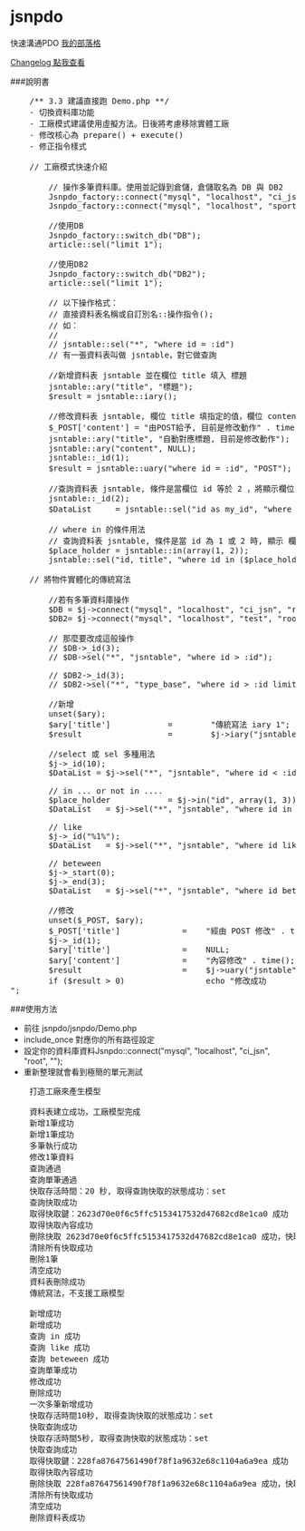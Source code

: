 jsnpdo
======

快速溝通PDO
<a href="http://jsnwork.kiiuo.com/archives/1657/php-jsnpdo-%E5%BF%AB%E9%80%9F%E7%94%A8pdo%E8%88%87mysql%E6%BA%9D%E9%80%9A">
    我的部落格
</a>

<!-- <p>
    Jsnpdo 影片：<a target="_blank" href="http://www.youtube.com/playlist?list=PLffFiEWYrQrRgujdCXB-NsVMXdDo_YYUk">youtube 範例教學</a>
</p> -->

<a href="https://github.com/fdjkgh580/jsnpdo/blob/master/jsnpdo/jsnpdo.php">
    Changelog 點我查看
</a>



###說明書

<pre>
    /** 3.3 建議直接跑 Demo.php **/
    - 切換資料庫功能
    - 工廠模式建議使用虛擬方法。日後將考慮移除實體工廠
    - 修改核心為 prepare() + execute()
    - 修正指令樣式
    
    // 工廠模式快速介紹

        // 操作多筆資料庫。使用並記錄到倉儲，倉儲取名為 DB 與 DB2
        Jsnpdo_factory::connect("mysql", "localhost", "ci_jsn", "root", "")->db_house("DB");
        Jsnpdo_factory::connect("mysql", "localhost", "sport", "root", "")->db_house("DB2");
        
        //使用DB
        Jsnpdo_factory::switch_db("DB");
        article::sel("limit 1");

        //使用DB2
        Jsnpdo_factory::switch_db("DB2");
        article::sel("limit 1");

        // 以下操作格式：
        // 直接資料表名稱或自訂別名::操作指令();
        // 如：
        // 
        // jsntable::sel("*", "where id = :id")
        // 有一張資料表叫做 jsntable，對它做查詢

        //新增資料表 jsntable 並在欄位 title 填入 標題
        jsntable::ary("title", "標題");
        $result = jsntable::iary(); 

        //修改資料表 jsntable, 欄位 title 填指定的值，欄位 content 經由 POST 接收對應的值
        $_POST['content'] = "由POST給予, 目前是修改動作" . time();
        jsntable::ary("title", "自動對應標題, 目前是修改動作");
        jsntable::ary("content", NULL);
        jsntable::_id(1);
        $result = jsntable::uary("where id = :id", "POST"); //指定POST將自動尋找對應的 $_POST key
        
        //查詢資料表 jsntable, 條件是當欄位 id 等於 2 ，將顯示欄位 id 並自訂別名為 my_id
        jsntable::_id(2);
        $DataList     = jsntable::sel("id as my_id", "where id = :id"); //顯示欄位 + 條件 + 選用debug

        // where in 的條件用法
        // 查詢資料表 jsntable, 條件是當 id 為 1 或 2 時, 顯示 欄位 id 與 title
        $place_holder = jsntable::in(array(1, 2));
        jsntable::sel("id, title", "where id in ($place_holder)");
        
    // 將物件實體化的傳統寫法
        
        //若有多筆資料庫操作
        $DB = $j->connect("mysql", "localhost", "ci_jsn", "root", "");
        $DB2= $j->connect("mysql", "localhost", "test", "root", "");

        // 那麼要改成這般操作
        // $DB->_id(3);
        // $DB->sel("*", "jsntable", "where id > :id");

        // $DB2->_id(3);
        // $DB2->sel("*", "type_base", "where id > :id limit 1000");

        //新增
        unset($ary);
        $ary['title']            =        "傳統寫法 iary 1";
        $result                  =        $j->iary("jsntable", $ary);

        //select 或 sel 多種用法 
        $j->_id(10);
        $DataList = $j->sel("*", "jsntable", "where id < :id ");

        // in ... or not in ....
        $place_holder            = $j->in("id", array(1, 3));
        $DataList   = $j->sel("*", "jsntable", "where id in ({$place_holder})");

        // like
        $j->_id("%1%");
        $DataList   = $j->sel("*", "jsntable", "where id like :id");
        
        // beteween
        $j->_start(0);
        $j->_end(3);
        $DataList   = $j->sel("*", "jsntable", "where id between :start and :end ");

        //修改
        unset($_POST, $ary);
        $_POST['title']             =    "經由 POST 修改" . time();
        $j->_id(1);
        $ary['title']               =    NULL;
        $ary['content']             =    "內容修改" . time();
        $result                     =    $j->uary("jsntable", $ary, "where id = :id", "POST");
        if ($result > 0)                 echo "修改成功 <br>";
</pre>


###使用方法

- 前往 jsnpdo/jsnpdo/Demo.php 
- include_once 對應你的所有路徑設定
- 設定你的資料庫資料Jsnpdo::connect("mysql", "localhost", "ci_jsn", "root", "");
- 重新整理就會看到極簡的單元測試

<pre>
    打造工廠來產生模型

    資料表建立成功，工廠模型完成 
    新增1筆成功 
    新增1筆成功 
    多筆執行成功 
    修改1筆資料 
    查詢通過 
    查詢單筆通過 
    快取存活時間：20 秒, 取得查詢快取的狀態成功：set
    查詢快取成功 
    取得快取鍵：2623d70e0f6c5ffc5153417532d47682cd8e1ca0 成功 
    取得快取內容成功 
    刪除快取 2623d70e0f6c5ffc5153417532d47682cd8e1ca0 成功，快取已不存在 
    清除所有快取成功 
    刪除1筆 
    清空成功 
    資料表刪除成功 
    傳統寫法，不支援工廠模型

    新增成功 
    新增成功 
    查詢 in 成功
    查詢 like 成功
    查詢 beteween 成功
    查詢單筆成功
    修改成功 
    刪除成功 
    一次多筆新增成功
    快取存活時間10秒, 取得查詢快取的狀態成功：set
    快取查詢成功
    快取存活時間5秒, 取得查詢快取的狀態成功：set
    快取查詢成功
    取得快取鍵：228fa87647561490f78f1a9632e68c1104a6a9ea 成功 
    取得快取內容成功 
    刪除快取 228fa87647561490f78f1a9632e68c1104a6a9ea 成功，快取已不存在 
    清除所有快取成功 
    清空成功
    刪除資料表成功
</pre>
